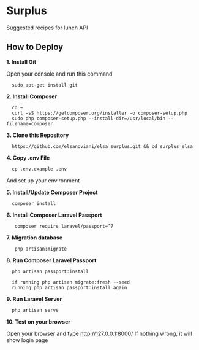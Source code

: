 # Surplus
Suggested recipes for lunch API

## How to Deploy
__1. Install Git__

Open your console and run this command
```console
  sudo apt-get install git
```

__2. Install Composer__
```console
  cd ~
  curl -sS https://getcomposer.org/installer -o composer-setup.php
  sudo php composer-setup.php --install-dir=/usr/local/bin --filename=composer
```

__3. Clone this Repository__
```console
  https://github.com/elsanoviani/elsa_surplus.git && cd surplus_elsa
```

__4. Copy .env File__
```console
  cp .env.example .env
```
And set up your environment

__5. Install/Update Composer Project__
```console
  composer install
```
__6. Install Composer Laravel Passport__
```console
   composer require laravel/passport=^7
```

__7. Migration database__
```console
   php artisan:migrate
```

__8. Run Composer Laravel Passport__
```console
  php artisan passport:install

  if running php artisan migrate:fresh --seed
  running php artisan passport:install again
```

__9. Run Laravel Server__
```console
  php artisan serve
```

__10. Test on your browser__

Open your browser and type http://127.0.0.1:8000/
If nothing wrong, it will show login page
